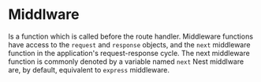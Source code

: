 # Middlware
Is a function which is called before the route handler. Middleware 
functions have access to the `request` and `response` objects, and the 
`next` middleware function in the application's request-response 
cycle. The next middleware function is commonly denoted by a variable named
`next`
Nest middlware are, by default, equivalent to `express` middleware.
